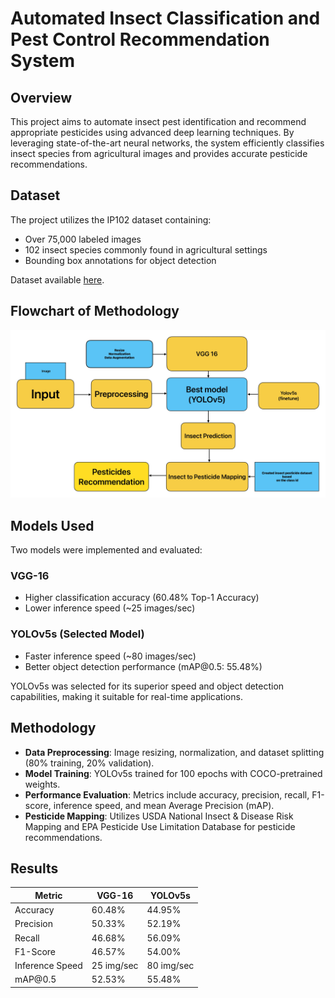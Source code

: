 # Automated Insect Classification and Pest Control Recommendation System

## Overview

This project aims to automate insect pest identification and recommend appropriate pesticides using advanced deep learning techniques. By leveraging state-of-the-art neural networks, the system efficiently classifies insect species from agricultural images and provides accurate pesticide recommendations.

## Dataset

The project utilizes the IP102 dataset containing:

* Over 75,000 labeled images
* 102 insect species commonly found in agricultural settings
* Bounding box annotations for object detection

Dataset available [here](https://www.kaggle.com/datasets/rtlmhjbn/ip02-dataset).

##  Flowchart of Methodology
![Pipeline](images/Pipeline_yolo_2.jpg)


## Models Used

Two models were implemented and evaluated:

### VGG-16

* Higher classification accuracy (60.48% Top-1 Accuracy)
* Lower inference speed (\~25 images/sec)

### YOLOv5s (Selected Model)

* Faster inference speed (\~80 images/sec)
* Better object detection performance (mAP\@0.5: 55.48%)

YOLOv5s was selected for its superior speed and object detection capabilities, making it suitable for real-time applications.

## Methodology

* **Data Preprocessing**: Image resizing, normalization, and dataset splitting (80% training, 20% validation).
* **Model Training**: YOLOv5s trained for 100 epochs with COCO-pretrained weights.
* **Performance Evaluation**: Metrics include accuracy, precision, recall, F1-score, inference speed, and mean Average Precision (mAP).
* **Pesticide Mapping**: Utilizes USDA National Insect & Disease Risk Mapping and EPA Pesticide Use Limitation Database for pesticide recommendations.

## Results

| Metric          | VGG-16     | YOLOv5s    |
| --------------- | ---------- | ---------- |
| Accuracy        | 60.48%     | 44.95%     |
| Precision       | 50.33%     | 52.19%     |
| Recall          | 46.68%     | 56.09%     |
| F1-Score        | 46.57%     | 54.00%     |
| Inference Speed | 25 img/sec | 80 img/sec |
| mAP\@0.5        | 52.53%     | 55.48%     |
